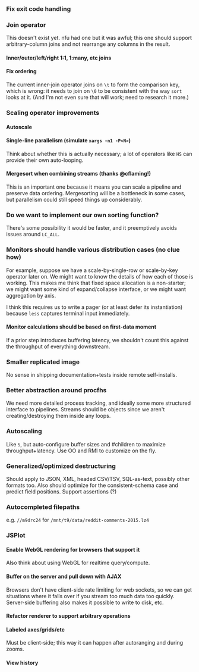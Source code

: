 ### Fix exit code handling

### Join operator
This doesn't exist yet. nfu had one but it was awful; this one should support
arbitrary-column joins and not rearrange any columns in the result.

#### Inner/outer/left/right 1:1, 1:many, etc joins
#### Fix ordering
The current inner-join operator joins on `\t` to form the comparison key, which
is wrong: it needs to join on `\0` to be consistent with the way `sort` looks
at it. (And I'm not even sure that will work; need to research it more.)

### Scaling operator improvements
#### Autoscale
#### Single-line parallelism (simulate `xargs -n1 -P<N>`)
Think about whether this is actually necessary; a lot of operators like `HS`
can provide their own auto-looping.

#### Mergesort when combining streams (thanks @cflaming!)
This is an important one because it means you can scale a pipeline and preserve
data ordering. Mergesorting will be a bottleneck in some cases, but parallelism
could still speed things up considerably.

### Do we want to implement our own sorting function?
There's some possibility it would be faster, and it preemptively avoids issues
around `LC_ALL`.

### Monitors should handle various distribution cases (no clue how)
For example, suppose we have a scale-by-single-row or scale-by-key operator
later on. We might want to know the details of how each of those is working.
This makes me think that fixed space allocation is a non-starter; we might want
some kind of expand/collapse interface, or we might want aggregation by axis.

I think this requires us to write a pager (or at least defer its instantiation)
because `less` captures terminal input immediately.

#### Monitor calculations should be based on first-data moment
If a prior step introduces buffering latency, we shouldn't count this against
the throughput of everything downstream.

### Smaller replicated image
No sense in shipping documentation+tests inside remote self-installs.

### Better abstraction around procfhs
We need more detailed process tracking, and ideally some more structured
interface to pipelines. Streams should be objects since we aren't
creating/destroying them inside any loops.

### Autoscaling
Like `S`, but auto-configure buffer sizes and #children to maximize
throughput+latency. Use OO and RMI to customize on the fly.

### Generalized/optimized destructuring
Should apply to JSON, XML, headed CSV/TSV, SQL-as-text, possibly other formats
too. Also should optimize for the consistent-schema case and predict field
positions. Support assertions (?)

### Autocompleted filepaths
e.g. `//m9drc24` for `/mnt/t9/data/reddit-comments-2015.lz4`

### JSPlot
#### Enable WebGL rendering for browsers that support it
Also think about using WebGL for realtime query/compute.

#### Buffer on the server and pull down with AJAX
Browsers don't have client-side rate limiting for web sockets, so we can get
situations where it falls over if you stream too much data too quickly.
Server-side buffering also makes it possible to write to disk, etc.

#### Refactor renderer to support arbitrary operations
#### Labeled axes/grids/etc
Must be client-side; this way it can happen after autoranging and during zooms.

#### View history
